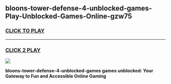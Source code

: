 
## bloons-tower-defense-4-unblocked-games-Play-Unblocked-Games-Online-gzw75
<h3>
<a href="https://premium76.site?title=bloons-tower-defense-4-unblocked-games&ref=25A">CLICK TO PLAY</a></h3>
<hr>

<h3>
<a href="https://premium76.site?title=bloons-tower-defense-4-unblocked-games&ref=25A">CLICK 2 PLAY</a>
  
</h3>

<a href="https://premium76.site?title=bloons-tower-defense-4-unblocked-games&ref=25A"><img src="https://clearcache.store/games.png"></a>


**bloons-tower-defense-4-unblocked-games games unblocked: Your Gateway to Fun and Accessible Online Gaming**
